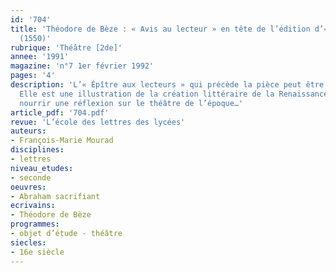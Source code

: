 ```yaml
---
id: '704'
title: 'Théodore de Bèze : « Avis au lecteur » en tête de l’édition d’« Abraham sacrifiant »
  (1550)'
rubrique: 'Théâtre [2de]'
annee: '1991'
magazine: 'n°7 1er février 1992'
pages: '4'
description: 'L’« Épître aux lecteurs » qui précède la pièce peut être étudiée séparément.
  Elle est une illustration de la création littéraire de la Renaissance et peut également
  nourrir une réflexion sur le théâtre de l’époque…'
article_pdf: '704.pdf'
revue: 'L’école des lettres des lycées'
auteurs:
- François-Marie Mourad
disciplines:
- lettres
niveau_etudes:
- seconde
oeuvres:
- Abraham sacrifiant
ecrivains:
- Théodore de Bèze
programmes:
- objet d’étude - théâtre
siecles:
- 16e siècle
---
```

